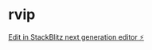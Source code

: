 # rvip

[Edit in StackBlitz next generation editor ⚡️](https://stackblitz.com/~/github.com/margarita-krasnova/rvip)